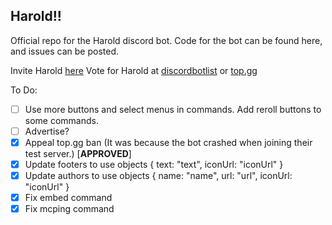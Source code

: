 ## Harold!!
Official repo for the Harold discord bot.
Code for the bot can be found here, and issues can be posted.

Invite Harold [here](https://discord.com/oauth2/authorize?client_id=808750224033185794&permissions=172578172147&scope=bot%20applications.commands)
Vote for Harold at [discordbotlist](https://discordbotlist.com/bots/harold) or [top.gg](https://top.gg/bot/808750224033185794)

To Do:

- [ ] Use more buttons and select menus in commands. Add reroll buttons to some commands.
- [ ] Advertise?
- [x] Appeal top.gg ban (It was because the bot crashed when joining their test server.) [**APPROVED**]
- [x] Update footers to use objects { text: "text", iconUrl: "iconUrl" }
- [x] Update authors to use objects { name: "name", url: "url", iconUrl: "iconUrl" }
- [x] Fix embed command
- [x] Fix mcping command